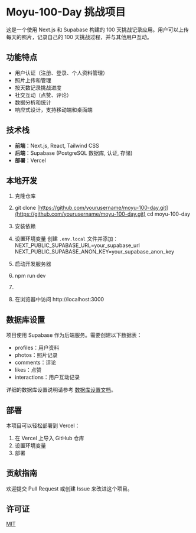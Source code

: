 # Moyu-100-Day 挑战项目

这是一个使用 Next.js 和 Supabase 构建的 100 天挑战记录应用。用户可以上传每天的照片，记录自己的 100 天挑战过程，并与其他用户互动。

## 功能特点

- 用户认证（注册、登录、个人资料管理）
- 照片上传和管理
- 按天数记录挑战进度
- 社交互动（点赞、评论）
- 数据分析和统计
- 响应式设计，支持移动端和桌面端

## 技术栈

- **前端**：Next.js, React, Tailwind CSS
- **后端**：Supabase (PostgreSQL 数据库, 认证, 存储)
- **部署**：Vercel

## 本地开发

1. 克隆仓库
2. git clone [https://github.com/yourusername/moyu-100-day.git](https://github.com/yourusername/moyu-100-day.git)
cd moyu-100-day
2. 安装依赖
3. 设置环境变量
创建 `.env.local` 文件并添加：
NEXT_PUBLIC_SUPABASE_URL=your_supabase_url
NEXT_PUBLIC_SUPABASE_ANON_KEY=your_supabase_anon_key

4. 启动开发服务器
5. npm run dev
6. 
5. 在浏览器中访问 http://localhost:3000

## 数据库设置

项目使用 Supabase 作为后端服务。需要创建以下数据表：

- profiles：用户资料
- photos：照片记录
- comments：评论
- likes：点赞
- interactions：用户互动记录

详细的数据库设置说明请参考 [数据库设置文档](docs/database-setup.md)。

## 部署

本项目可以轻松部署到 Vercel：

1. 在 Vercel 上导入 GitHub 仓库
2. 设置环境变量
3. 部署

## 贡献指南

欢迎提交 Pull Request 或创建 Issue 来改进这个项目。

## 许可证

[MIT](LICENSE)
